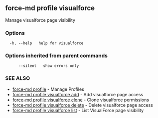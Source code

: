 ## force-md profile visualforce

Manage visualforce page visibility

### Options

```
  -h, --help   help for visualforce
```

### Options inherited from parent commands

```
      --silent   show errors only
```

### SEE ALSO

* [force-md profile](force-md_profile.md)	 - Manage Profiles
* [force-md profile visualforce add](force-md_profile_visualforce_add.md)	 - Add visualforce page access
* [force-md profile visualforce clone](force-md_profile_visualforce_clone.md)	 - Clone visualforce permissions
* [force-md profile visualforce delete](force-md_profile_visualforce_delete.md)	 - Delete visualforce page access
* [force-md profile visualforce list](force-md_profile_visualforce_list.md)	 - List VisualForce page visibility

